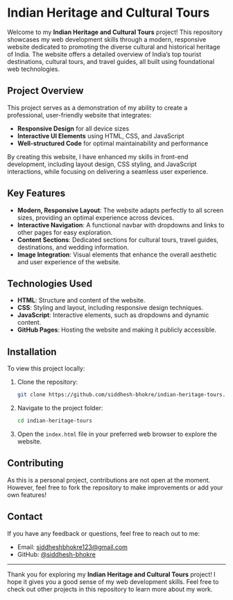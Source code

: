 # Indian Heritage and Cultural Tours

Welcome to my **Indian Heritage and Cultural Tours** project! This repository showcases my web development skills through a modern, responsive website dedicated to promoting the diverse cultural and historical heritage of India. The website offers a detailed overview of India’s top tourist destinations, cultural tours, and travel guides, all built using foundational web technologies.

## Project Overview

This project serves as a demonstration of my ability to create a professional, user-friendly website that integrates:
- **Responsive Design** for all device sizes
- **Interactive UI Elements** using HTML, CSS, and JavaScript
- **Well-structured Code** for optimal maintainability and performance

By creating this website, I have enhanced my skills in front-end development, including layout design, CSS styling, and JavaScript interactions, while focusing on delivering a seamless user experience.

## Key Features

- **Modern, Responsive Layout**: The website adapts perfectly to all screen sizes, providing an optimal experience across devices.
- **Interactive Navigation**: A functional navbar with dropdowns and links to other pages for easy exploration.
- **Content Sections**: Dedicated sections for cultural tours, travel guides, destinations, and wedding information.
- **Image Integration**: Visual elements that enhance the overall aesthetic and user experience of the website.

## Technologies Used

- **HTML**: Structure and content of the website.
- **CSS**: Styling and layout, including responsive design techniques.
- **JavaScript**: Interactive elements, such as dropdowns and dynamic content.
- **GitHub Pages**: Hosting the website and making it publicly accessible.
  
## Installation

To view this project locally:

1. Clone the repository:
    ```bash
    git clone https://github.com/siddhesh-bhokre/indian-heritage-tours.git
    ```

2. Navigate to the project folder:
    ```bash
    cd indian-heritage-tours
    ```

3. Open the `index.html` file in your preferred web browser to explore the website.

## Contributing

As this is a personal project, contributions are not open at the moment. However, feel free to fork the repository to make improvements or add your own features!


## Contact

If you have any feedback or questions, feel free to reach out to me:

- Email: [siddheshbhokre123@gmail.com](mailto:siddheshbhokre123@gmail.com)
- GitHub: [@siddhesh-bhokre](https://github.com/siddhesh-bhokre)

---

Thank you for exploring my **Indian Heritage and Cultural Tours** project! I hope it gives you a good sense of my web development skills. Feel free to check out other projects in this repository to learn more about my work.

